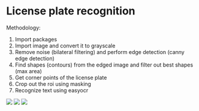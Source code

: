 # License plate recognition

Methodology:
1. Import packages
2. Import image and convert it to grayscale
3. Remove noise (bilateral filtering) and perform edge detection (canny edge detection)
4. Find shapes (contours) from the edged image and filter out best shapes (max area)
5. Get corner points of the license plate
6. Crop out the roi using masking
7. Recognize text using easyocr


<span><img src="https://www.vectorlogo.zone/logos/jupyter/jupyter-ar21.svg" /></span>
<span><img src="https://www.vectorlogo.zone/logos/opencv/opencv-ar21.svg" /></span>
<span><img src="https://www.vectorlogo.zone/logos/numpy/numpy-ar21.svg" /></span>
